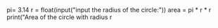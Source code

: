 
pi= 3.14
r = float(input("input the radius of the circle:"))
area = pi * r * r
print("Area of the circle with radius r 



